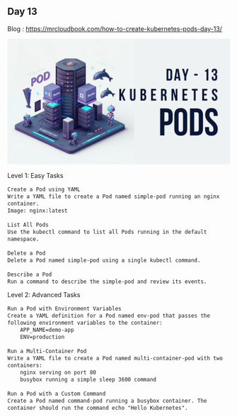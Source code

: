 ## Day 13

Blog : https://mrcloudbook.com/how-to-create-kubernetes-pods-day-13/

<div align="center"> <img src="https://github.com/Aj7Ay/Kubernetes-2025/blob/main/Day-13/k8s-yt13.png"> </div>

Level 1: Easy Tasks

    Create a Pod using YAML
    Write a YAML file to create a Pod named simple-pod running an nginx container.
    Image: nginx:latest

    List All Pods
    Use the kubectl command to list all Pods running in the default namespace.

    Delete a Pod
    Delete a Pod named simple-pod using a single kubectl command.

    Describe a Pod
    Run a command to describe the simple-pod and review its events.

Level 2: Advanced Tasks

    Run a Pod with Environment Variables
    Create a YAML definition for a Pod named env-pod that passes the following environment variables to the container:
        APP_NAME=demo-app
        ENV=production

    Run a Multi-Container Pod
    Write a YAML file to create a Pod named multi-container-pod with two containers:
        nginx serving on port 80
        busybox running a simple sleep 3600 command

    Run a Pod with a Custom Command
    Create a Pod named command-pod running a busybox container. The container should run the command echo "Hello Kubernetes".
